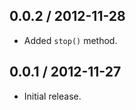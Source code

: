 0.0.2 / 2012-11-28
------------------
* Added `stop()` method.

0.0.1 / 2012-11-27
------------------
* Initial release.
